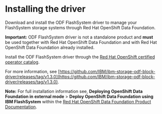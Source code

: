 # Installing the driver

Download and install the ODF FlashSystem driver to manage your FlashSystem storage systems through Red Hat OpenShift Data Foundation.

**Important:** ODF FlashSystem driver is not a standalone product and **must** be used together with Red Hat OpenShift Data Foundation and with Red Hat OpenShift Data Foundation already installed.

Install the ODF FlashSystem driver through the [Red Hat OpenShift certified operator catalog](https://catalog.redhat.com/software/search?type=Operator).

For more information, see [https://github.com/IBM/ibm-storage-odf-block-driver/releases/tag/v1.3.0](https://github.com/IBM/ibm-storage-odf-block-driver/releases/tag/v1.3.0).

**Note:** For full installation information see, **Deploying OpenShift Data Foundation in external mode** > **Deploy OpenShift Data Foundation using IBM FlashSystem** within the [Red Hat OpenShift Data Foundation Product Documentation](https://access.redhat.com/documentation/en-us/red_hat_openshift_data_foundation).

